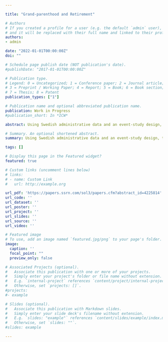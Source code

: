 ```yaml
---

title: "Grand-parenthood and Retirement"

# Authors
# If you created a profile for a user (e.g. the default `admin` user), write the username (folder name) here
# and it will be replaced with their full name and linked to their profile.
authors:
- admin

date: "2022-01-01T00:00:00Z"
doi: ""

# Schedule page publish date (NOT publication's date).
#publishDate: "2017-01-01T00:00:00Z"

# Publication type.
# Legend: 0 = Uncategorized; 1 = Conference paper; 2 = Journal article;
# 3 = Preprint / Working Paper; 4 = Report; 5 = Book; 6 = Book section;
# 7 = Thesis; 8 = Patent
publication_types: ["1"]

# Publication name and optional abbreviated publication name.
publication: Work in Progress
#publication_short: In *ICW*

abstract: Using Swedish administrative data and an event-study design, this paper studies the effect of grand-parenthood on workers’ labor supply around the retirement age. The variations in time are leveraged around the births of the first grandchildren to identify the impact of grand-parenthood on retirement behavior. The results show a significant increase in the retirement probability for grandmothers and grandfathers, with no significant differences between them. The effects of grandchildren on labor supply become larger over time, where retirement behavior increases up to about 21 percent and 24 percent for grandfathers and grandmothers. The incremental effects are larger among grandparents in the upper half of the earnings distribution. In addition, results show that the arrival of grandchildren significantly increases the likelihood of offspring moving closer to their parents. The findings suggest that grandchildren make grandparents less elastic to financial incentives and other regulations that promote longer working lives even in a country with generous family policies such as Sweden.

# Summary. An optional shortened abstract.
summary: Using Swedish administrative data and an event-study design, this paper studies the effect of grand-parenthood on workers’ labor supply around the retirement age. The variations in time are leveraged around the births of the first grandchildren to identify the impact of grand-parenthood on retirement behavior. The results show a significant increase in the retirement probability for grandmothers and grandfathers, with no significant differences between them. The effects of grandchildren on labor supply become larger over time, where retirement behavior increases up to about 21 percent and 24 percent for grandfathers and grandmothers. In addition, results show that the arrival of grandchildren significantly increases the likelihood of offspring moving closer to their parents.

tags: []

# Display this page in the Featured widget?
featured: true

# Custom links (uncomment lines below)
# links:
# - name: Custom Link
#   url: http://example.org

url_pdf: 'https://papers.ssrn.com/sol3/papers.cfm?abstract_id=4225814'
url_code: ''
url_dataset: ''
url_poster: ''
url_project: ''
url_slides: ''
url_source: ''
url_video: ''

# Featured image
# To use, add an image named `featured.jpg/png` to your page's folder.
image:
  caption: ''
  focal_point: ""
  preview_only: false

# Associated Projects (optional).
#   Associate this publication with one or more of your projects.
#   Simply enter your project's folder or file name without extension.
#   E.g. `internal-project` references `content/project/internal-project/index.md`.
#   Otherwise, set `projects: []`.
#projects:
#- example

# Slides (optional).
#   Associate this publication with Markdown slides.
#   Simply enter your slide deck's filename without extension.
#   E.g. `slides: "example"` references `content/slides/example/index.md`.
#   Otherwise, set `slides: ""`.
#slides: example

---
```

